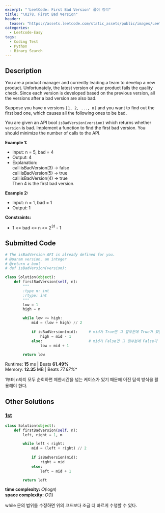 ```yaml
---
excerpt: "'LeetCode: First Bad Version' 풀이 정리"
title: "\0278. First Bad Version"
header:
  teaser: "https://assets.leetcode.com/static_assets/public/images/LeetCode_Sharing.png"
categories:
  - Leetcode-Easy
tags:
  - Coding Test
  - Python
  - Binary Search
---
```


## <i class="fa-solid fa-file-lines"></i> Description

You are a product manager and currently leading a team to develop a new product. Unfortunately, the latest version of your product fails the quality check. Since each version is developed based on the previous version, all the versions after a bad version are also bad.

Suppose you have `n` versions `[1, 2, ..., n]` and you want to find out the first bad one, which causes all the following ones to be bad.

You are given an API bool `isBadVersion(version)` which returns whether `version` is bad. Implement a function to find the first bad version. You should minimize the number of calls to the API.


**Example 1:**

- Input: n = 5, bad = 4
- Output: 4
- Explanation:   
call isBadVersion(3) -> false   
call isBadVersion(5) -> true   
call isBadVersion(4) -> true   
Then 4 is the first bad version.

**Example 2:**

- Input: n = 1, bad = 1
- Output: 1

**Constraints:**

- 1 <= bad <= n <= 2<sup>31</sup> - 1

## <i class="fa-solid fa-cloud-arrow-up"></i> Submitted Code

```python
# The isBadVersion API is already defined for you.
# @param version, an integer
# @return a bool
# def isBadVersion(version):

class Solution(object):
    def firstBadVersion(self, n):
        """
        :type n: int
        :rtype: int
        """
        low = 1
        high = n

        while low <= high:
            mid = (low + high) // 2
            
            if isBadVersion(mid):     # mid가 True면 그 앞부분에 True가 있는지 탐색
                high = mid - 1
            else:                     # mid가 False면 그 뒷부분에 False가 있는지 탐색
                low = mid + 1
        
        return low
```
<i class="fa-solid fa-clock"></i> Runtime: **15** ms \| Beats **61.49%**    
<i class="fa-solid fa-memory"></i> Memory: **12.35** MB \| Beats *77.67%**

1부터 n까지 모두 순회하면 제한시간을 넘는 케이스가 있기 때문에 이진 탐색 방식을 활용해야 한다.

## <i class="fa-solid fa-flask"></i> Other Solutions

### <a href="" target="_blank">1st</a>

```python
class Solution(object):
    def firstBadVersion(self, n):
        left, right = 1, n

        while left < right:
            mid = (left + right) // 2
            
            if isBadVersion(mid):
                right = mid
            else:
                left = mid + 1

        return left
```
<i class="fa-solid fa-clock"></i> **time complexity:** 𝑂(log𝑛)    
<i class="fa-solid fa-memory"></i> **space complexity:** 𝑂(1)           

while 문의 범위를 수정하면 위의 코드보다 조금 더 빠르게 수행할 수 있다.